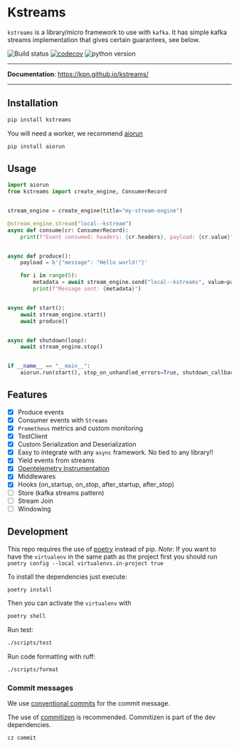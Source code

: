 # Kstreams

`kstreams` is a library/micro framework to use with `kafka`. It has simple kafka streams implementation that gives certain guarantees, see below.

![Build status](https://github.com/kpn/kstreams/actions/workflows/pr-tests.yaml/badge.svg?branch=master)
[![codecov](https://codecov.io/gh/kpn/kstreams/branch/master/graph/badge.svg?token=t7pxIPtphF)](https://codecov.io/gh/kpn/kstreams)
![python version](https://img.shields.io/badge/python-3.8%2B-yellowgreen)

---

**Documentation**: https://kpn.github.io/kstreams/

---

## Installation

```bash
pip install kstreams
```

You will need a worker, we recommend [aiorun](https://github.com/cjrh/aiorun)

```bash
pip install aiorun
```

## Usage

```python
import aiorun
from kstreams import create_engine, ConsumerRecord


stream_engine = create_engine(title="my-stream-engine")

@stream_engine.stream("local--kstream")
async def consume(cr: ConsumerRecord):
    print(f"Event consumed: headers: {cr.headers}, payload: {cr.value}")


async def produce():
    payload = b'{"message": "Hello world!"}'

    for i in range(5):
        metadata = await stream_engine.send("local--kstreams", value=payload)
        print(f"Message sent: {metadata}")


async def start():
    await stream_engine.start()
    await produce()


async def shutdown(loop):
    await stream_engine.stop()


if __name__ == "__main__":
    aiorun.run(start(), stop_on_unhandled_errors=True, shutdown_callback=shutdown)
```

## Features

- [x] Produce events
- [x] Consumer events with `Streams`
- [x] `Prometheus` metrics and custom monitoring
- [x] TestClient
- [x] Custom Serialization and Deserialization
- [x] Easy to integrate with any `async` framework. No tied to any library!!
- [x] Yield events from streams
- [x] [Opentelemetry Instrumentation](https://github.com/kpn/opentelemetry-instrumentation-kstreams)
- [x] Middlewares
- [x] Hooks (on_startup, on_stop, after_startup, after_stop)
- [ ] Store (kafka streams pattern)
- [ ] Stream Join
- [ ] Windowing

## Development

This repo requires the use of [poetry](https://python-poetry.org/docs/basic-usage/) instead of pip.
*Note*: If you want to have the `virtualenv` in the same path as the project first you should run `poetry config --local virtualenvs.in-project true`

To install the dependencies just execute:

```bash
poetry install
```

Then you can activate the `virtualenv` with

```bash
poetry shell
```

Run test:

```bash
./scripts/test
```

Run code formatting with ruff:

```bash
./scripts/format
```

### Commit messages

We use [conventional commits](https://www.conventionalcommits.org/en/v1.0.0/) for the commit message.

The use of [commitizen](https://commitizen-tools.github.io/commitizen/) is recommended. Commitizen is part of the dev dependencies.

```bash
cz commit
```

